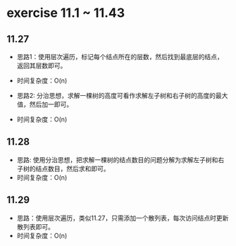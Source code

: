 # exercise 11.1 ~ 11.43

## 11.27

- 思路1：使用层次遍历，标记每个结点所在的层数，然后找到最底层的结点，返回其层数即可。
- 时间复杂度：O(n)

- 思路2: 分治思想，求解一棵树的高度可看作求解左子树和右子树的高度的最大值，然后加一即可。
- 时间复杂度：O(n)

## 11.28

- 思路: 使用分治思想，把求解一棵树的结点数目的问题分解为求解左子树和右子树的结点数目，然后求和即可。
- 时间复杂度：O(n)

## 11.29

- 思路：使用层次遍历，类似11.27，只需添加一个散列表，每次访问结点时更新散列表即可。
- 时间复杂度：O(n)

